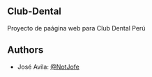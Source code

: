 ## Club-Dental
Proyecto de paágina web para Club Dental Perú

## Authors
- José Avila: [@NotJofe](https://github.com/NotJofe)
